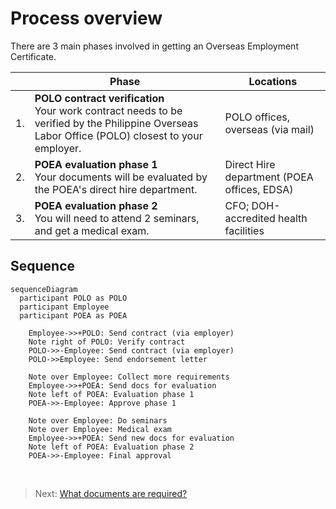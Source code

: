 # Process overview

There are 3 main phases involved in getting an Overseas Employment Certificate.

|     | Phase                                                                                                                                                | Locations                                   |
| --- | ---------------------------------------------------------------------------------------------------------------------------------------------------- | ------------------------------------------- |
| 1.  | **POLO contract verification** <br> Your work contract needs to be verified by the Philippine Overseas Labor Office (POLO) closest to your employer. | POLO offices, overseas (via mail)           |
| 2.  | **POEA evaluation phase 1** <br> Your documents will be evaluated by the POEA's direct hire department.                                              | Direct Hire department (POEA offices, EDSA) |
| 3.  | **POEA evaluation phase 2** <br> You will need to attend 2 seminars, and get a medical exam.                                                         | CFO; DOH-accredited health facilities       |

## Sequence

```mermaid
sequenceDiagram
  participant POLO as POLO
  participant Employee
  participant POEA as POEA

    Employee->>+POLO: Send contract (via employer)
    Note right of POLO: Verify contract
    POLO->>-Employee: Send contract (via employer)
    POLO->>Employee: Send endorsement letter

    Note over Employee: Collect more requirements
    Employee->>+POEA: Send docs for evaluation
    Note left of POEA: Evaluation phase 1
    POEA->>-Employee: Approve phase 1

    Note over Employee: Do seminars
    Note over Employee: Medical exam
    Employee->>+POEA: Send new docs for evaluation
    Note left of POEA: Evaluation phase 2
    POEA->>-Employee: Final approval
```

<br>

> Next: [What documents are required?](./requirements_overview.md)
